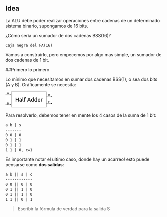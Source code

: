 ## Idea
La ALU debe poder realizar operaciones entre cadenas de un determinado sistema binario, supongamos de 16 bits. 

¿Cómo sería un sumador de dos cadenas BSS(16)?

```
Caja negra del FA(16)
```

Vamos a construirlo, pero empecemos por algo mas simple, un sumador de dos cadenas de 1 bit.

##Primero lo primero

Lo mínimo que necesitamos en sumar dos cadenas BSS(1), o sea dos bits (A y B). Gráficamente se necesita:

![alt text](https://github.com/Orga-UNQ/mumuki-guia-bajo-nivel-logica-digital/blob/master/assets/ha1.png?raw=true "texto")

Para resolverlo, debemos tener en mente los 4 casos de la suma de 1 bit:

```
a b | s
-------
0 0 | 0
0 1 | 1
0 1 | 1
1 1 | 0, c=1
```

Es importante notar el ultimo caso, donde hay un acarreo! esto puede pensarse como **dos salidas**:


```
a b || s | c
------------
0 0 || 0 | 0
0 1 || 1 | 0 
0 1 || 1 | 0
1 1 || 0 | 1
```

> Escribir la fórmula de verdad para la salida S